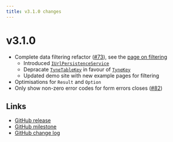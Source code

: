 ```yaml
---
title: v3.1.0 changes
---
```


# v3.1.0

- Complete data filtering refactor ([#73](https://github.com/alexnoddings/Tyne/issues/73)), see the [page on filtering](../packages/Blazor/filtering.md)
    - Introduced [`IUrlPersistenceService`](xref:Tyne.Blazor.Persistence.IUrlPersistenceService)
    - Depracate [`TyneTableKey`](xref:Tyne.Blazor.TyneTableKey) in favour of [`TyneKey`](xref:Tyne.Blazor.TyneKey)
    - Updated demo site with new example pages for filtering
- Optimisations for `Result` and `Option`
- Only show non-zero error codes for form errors closes ([#82](https://github.com/alexnoddings/Tyne/issues/82))

## Links
- [GitHub release](https://github.com/alexnoddings/Tyne/releases/tag/v3.1.0)
- [GitHub milestone](https://github.com/alexnoddings/Tyne/milestone/9?closed=1)
- [GitHub change log](https://github.com/alexnoddings/Tyne/compare/v3.0.0...v3.1.0)
